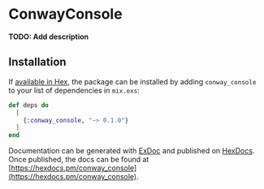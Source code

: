 # ConwayConsole

**TODO: Add description**

## Installation

If [available in Hex](https://hex.pm/docs/publish), the package can be installed
by adding `conway_console` to your list of dependencies in `mix.exs`:

```elixir
def deps do
  [
    {:conway_console, "~> 0.1.0"}
  ]
end
```

Documentation can be generated with [ExDoc](https://github.com/elixir-lang/ex_doc)
and published on [HexDocs](https://hexdocs.pm). Once published, the docs can
be found at [https://hexdocs.pm/conway_console](https://hexdocs.pm/conway_console).

